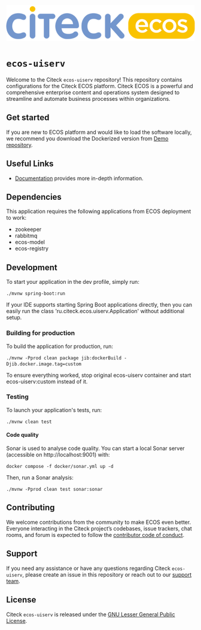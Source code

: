![Citeck ECOS Logo](https://raw.githubusercontent.com/Citeck/ecos-ui/develop/public/img/logo/ecos-logo.png)

# `ecos-uiserv`

Welcome to the Citeck `ecos-uiserv` repository! This repository contains configurations for the Citeck ECOS platform. Citeck ECOS is a powerful and comprehensive enterprise content and operations system designed to streamline and automate business processes within organizations.

## Get started

If you are new to ECOS platform and would like to load the software locally, we recommend you download the Dockerized version from [Demo repository](https://github.com/Citeck/ecos-community-demo).

## Useful Links

- [Documentation](https://citeck-ecos.readthedocs.io/ru/latest/index.html) provides more in-depth information.

## Dependencies

This application requires the following applications from ECOS deployment to work:

* zookeeper
* rabbitmq
* ecos-model
* ecos-registry

## Development

To start your application in the dev profile, simply run:

```
./mvnw spring-boot:run
```

If your IDE supports starting Spring Boot applications directly, then you can easily run the class 'ru.citeck.ecos.uiserv.Application' without additional setup.

### Building for production

To build the application for production, run:

```
./mvnw -Pprod clean package jib:dockerBuild -Djib.docker.image.tag=custom 
```

To ensure everything worked, stop original ecos-uiserv container and start ecos-uiserv:custom instead of it.

### Testing

To launch your application's tests, run:

```
./mvnw clean test
```

#### Code quality

Sonar is used to analyse code quality. You can start a local Sonar server (accessible on http://localhost:9001) with:

```
docker compose -f docker/sonar.yml up -d
```

Then, run a Sonar analysis:

```
./mvnw -Pprod clean test sonar:sonar
```

## Contributing

We welcome contributions from the community to make ECOS even better. Everyone interacting in the Citeck project’s codebases, issue trackers, chat rooms, and forum is expected to follow the [contributor code of conduct](https://github.com/rubygems/rubygems/blob/master/CODE_OF_CONDUCT.md).

## Support

If you need any assistance or have any questions regarding Citeck `ecos-uiserv`, please create an issue in this repository or reach out to our [support team](mailto:support@citeck.ru).

## License

Citeck `ecos-uiserv` is released under the [GNU Lesser General Public License](LICENSE).
